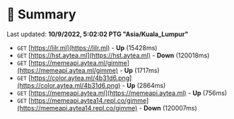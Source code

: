 # 📖 Summary
Last updated: **10/9/2022, 5:02:02 PTG "Asia/Kuala_Lumpur"**

- `GET` [https://lilr.ml](https://lilr.ml) - **Up** (15428ms)
- `GET` [https://hst.aytea.ml](https://hst.aytea.ml) - **Down** (120018ms)
- `GET` [https://memeapi.aytea.ml/gimme](https://memeapi.aytea.ml/gimme) - **Up** (1717ms)
- `GET` [https://color.aytea.ml/4b31d6.png](https://color.aytea.ml/4b31d6.png) - **Up** (2864ms)
- `GET` [https://memeapi.aytea.ml](https://memeapi.aytea.ml) - **Up** (756ms)
- `GET` [https://memeapi.aytea14.repl.co/gimme](https://memeapi.aytea14.repl.co/gimme) - **Down** (120007ms)
